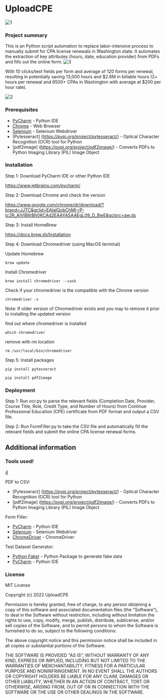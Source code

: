 # UploadCPE
![1](https://user-images.githubusercontent.com/70975465/209453644-04e682a8-e3a3-4563-89e4-96806cd77c5e.jpg)



### Project summary

This is an Python script automation to replace labor-intensive process to manually submit for CPA license renewals in Washington state.
It automates the extraction of key attributes (hours, date, education provider) from PDFs and fills out the online form.
![3](https://user-images.githubusercontent.com/70975465/209453656-a03d33a6-a92d-4798-9af7-d4f52e3afbaf.jpg)



With 10 clicks/text fields per form and average of 120 forms per renewal, resulting in potentially saving 13,000 hours and
$2.6M in billable hours (2+ hours per renewal and 6500+ CPAs in Washington with average at $200 per hour rate).

![2](https://user-images.githubusercontent.com/70975465/209453650-301a2243-fa48-4299-995d-dc91791d0797.jpg)


### Prerequisites

* [PyCharm](https://www.jetbrains.com/pycharm/) - Python IDE
* [Chrome](https://www.google.com/chrome/dr/download/?brand=JJTC&gclid=EAIaIQobChMI-rP-tc2R_AIVIB6tBh0KCAd2EAAYASAAEgL09_D_BwE&gclsrc=aw.ds) - Web Browser
* [Selenium](https://www.selenium.dev/) - Selenium Webdriver
* [Pytesseract] (https://pypi.org/project/pytesseract/) - Optical Character Recognition (OCR) tool for Python
* [pdf2image] (https://pypi.org/project/pdf2image/) - Converts PDFs to Python Imaging Library (PIL) Image Object

### Installation 

Step 1: Download PyCharm IDE or other Python IDE

https://www.jetbrains.com/pycharm/

Step 2: Download Chrome and check the version

https://www.google.com/chrome/dr/download/?brand=JJTC&gclid=EAIaIQobChMI-rP-tc2R_AIVIB6tBh0KCAd2EAAYASAAEgL09_D_BwE&gclsrc=aw.ds

Step 3: Install HomeBrew

https://docs.brew.sh/Installation

Step 4: Download Chromedriver (using MacOS terminal)

Update Homebrew

```
brew update
```

Install Chromedriver

```
brew install chromedriver --cask
```

Check if your chromedriver is the compatible with the Chrome version

```
chromedriver -v
```


Note: If older version of Chromedriver exists and you may to remove it prior to installing the updated version

find out where chromedriver is installed

```
which chromedriver
```

remove with rm location

```
rm /usr/local/bin/chromedriver
```

Step 5: Install packages

```
pip install pytesseract
```

```
pip install pdf2image
```


### Deployment

Step 1: Run ocr.py to parse the relevant fields (Completion Date, Provider, Course Title, Role, Credit Type, and Number of Hours) from Continue Professional Education (CPE) certificate from PDF format and output a CSV file. 

Step 2: Run FormFiller.py to take the CSV file and automatically fill the relevant fields and submit the online CPA license renewal forms. 


## Additional information

### Tools used!

[4](https://user-images.githubusercontent.com/70975465/209453661-097e3677-c9dc-4146-b095-2f4282cbcc23.jpg)

PDF to CSV:
* [Pytesseract] (https://pypi.org/project/pytesseract/) - Optical Character Recognition (OCR) tool for Python
* [pdf2image] (https://pypi.org/project/pdf2image/) - Converts PDFs to Python Imaging Library (PIL) Image Object


Form Filler:

* [PyCharm](https://www.jetbrains.com/pycharm/) - Python IDE
* [Selenium](https://www.selenium.dev/) - Selenium Webdriver
* [ChromeDriver](https://chromedriver.chromium.org/downloads) - ChromeDriver


Test Dataset Generator: 

* [Python Faker](https://faker.readthedocs.io/en/master/) - Python Package to generate fake data
* [PyCharm](https://www.jetbrains.com/pycharm/) - Python IDE

### License

MIT License

Copyright (c) 2022 UploadCPE

Permission is hereby granted, free of charge, to any person obtaining a copy
of this software and associated documentation files (the "Software"), to deal
in the Software without restriction, including without limitation the rights
to use, copy, modify, merge, publish, distribute, sublicense, and/or sell
copies of the Software, and to permit persons to whom the Software is
furnished to do so, subject to the following conditions:

The above copyright notice and this permission notice shall be included in all
copies or substantial portions of the Software.

THE SOFTWARE IS PROVIDED "AS IS", WITHOUT WARRANTY OF ANY KIND, EXPRESS OR
IMPLIED, INCLUDING BUT NOT LIMITED TO THE WARRANTIES OF MERCHANTABILITY,
FITNESS FOR A PARTICULAR PURPOSE AND NONINFRINGEMENT. IN NO EVENT SHALL THE
AUTHORS OR COPYRIGHT HOLDERS BE LIABLE FOR ANY CLAIM, DAMAGES OR OTHER
LIABILITY, WHETHER IN AN ACTION OF CONTRACT, TORT OR OTHERWISE, ARISING FROM,
OUT OF OR IN CONNECTION WITH THE SOFTWARE OR THE USE OR OTHER DEALINGS IN THE
SOFTWARE.

